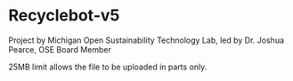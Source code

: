 # Recyclebot-v5
Project by Michigan Open Sustainability Technology Lab, led by Dr. Joshua Pearce, OSE Board Member

25MB limit allows the file to be uploaded in parts only.
